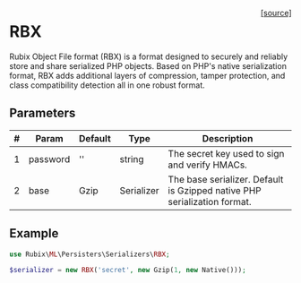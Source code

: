 <span style="float:right;"><a href="https://github.com/RubixML/ML/blob/master/src/Persisters/Serializers/RBX.php">[source]</a></span>

# RBX
Rubix Object File format (RBX) is a format designed to securely and reliably store and share serialized PHP objects. Based on PHP's native serialization format, RBX adds additional layers of compression, tamper protection, and class compatibility detection all in one robust format.

## Parameters
| # | Param | Default | Type | Description |
|---|---|---|---|---|
| 1 | password | '' | string | The secret key used to sign and verify HMACs. |
| 2 | base | Gzip | Serializer | The base serializer. Default is Gzipped native PHP serialization format. |

## Example
```php
use Rubix\ML\Persisters\Serializers\RBX;

$serializer = new RBX('secret', new Gzip(1, new Native()));
```

